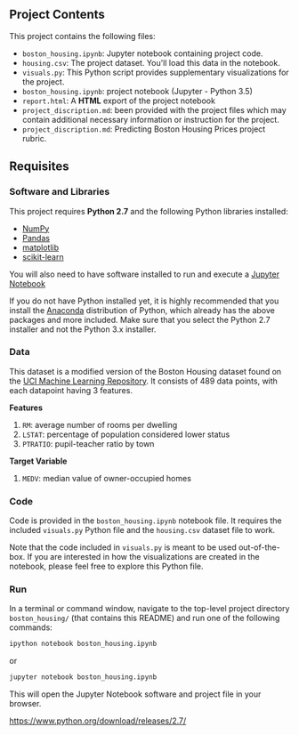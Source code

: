 ## Project Contents

This project contains the following files:

- `boston_housing.ipynb`: Jupyter notebook containing project code.
- `housing.csv`: The project dataset. You'll load this data in the
  notebook.
- `visuals.py`: This Python script provides supplementary visualizations
  for the project.
- `boston_housing.ipynb`: project notebook (Jupyter - Python 3.5)
- `report.html`: A **HTML** export of the project notebook
- `project_discription.md`: been provided with the project files which
  may contain additional necessary information or instruction for the
  project.
- `project_discription.md`: Predicting Boston Housing Prices project
  rubric.

## Requisites


### Software and Libraries

This project requires **Python 2.7** and the following Python libraries
installed:

- [NumPy](http://www.numpy.org/)
- [Pandas](http://pandas.pydata.org/)
- [matplotlib](http://matplotlib.org/)
- [scikit-learn](http://scikit-learn.org/stable/)

You will also need to have software installed to run and execute a
[Jupyter Notebook](http://ipython.org/notebook.html)

If you do not have Python installed yet, it is highly recommended that
you install the [Anaconda](http://continuum.io/downloads) distribution
of Python, which already has the above packages and more included. Make
sure that you select the Python 2.7 installer and not the Python 3.x
installer.

### Data

This dataset is a modified version of the Boston Housing dataset found
on the
[UCI Machine Learning Repository](https://archive.ics.uci.edu/ml/datasets/Housing).
It consists of 489 data points, with each datapoint having 3 features.

**Features**
1.  `RM`: average number of rooms per dwelling
2. `LSTAT`: percentage of population considered lower status
3. `PTRATIO`: pupil-teacher ratio by town

**Target Variable**
1. `MEDV`: median value of owner-occupied homes

### Code

Code is provided in the `boston_housing.ipynb` notebook file.
It requires the included `visuals.py` Python file and the `housing.csv`
dataset file to work.

Note that the code included in `visuals.py` is meant to be used
out-of-the-box. If you are interested in how the visualizations are
created in the notebook, please feel free to explore this Python file.

### Run

In a terminal or command window, navigate to the top-level project
directory `boston_housing/` (that contains this README) and run one of
the following commands:

```bash
ipython notebook boston_housing.ipynb
```

or

```bash
jupyter notebook boston_housing.ipynb
```

This will open the Jupyter Notebook software and project file in your
browser.


https://www.python.org/download/releases/2.7/
